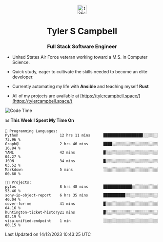 <p align="center">
<a href="https://www.linkedin.com/in/t36campbell" target="blank"><img align="center" src="https://ik.imagekit.io/t36campbell/Portfolio/linkedin.png.original_m8bbGgPh6.png" alt="t36campbell" height="30" width="30" /></a>
</p>
<h1 align="center">Tyler S Campbell</h1>
<h3 align="center">Full Stack Software Engineer</h3>

* United States Air Force veteran working toward a M.S. in Computer Science.

* Quick study, eager to cultivate the skills needed to become an elite developer.

* Currently automating my life with **Ansible** and teaching myself **Rust**

* All of my projects are available at [https://tylercampbell.space/](https://tylercampbell.space/)

<!--START_SECTION:waka-->
![Code Time](http://img.shields.io/badge/Code%20Time-3%2C036%20hrs%2027%20mins-blue)

📊 **This Week I Spent My Time On** 

```text
💬 Programming Languages: 
Python                   12 hrs 11 mins      ██████████████████░░░░░░░   73.96 % 
GraphQL                  2 hrs 46 mins       ████░░░░░░░░░░░░░░░░░░░░░   16.84 % 
YAML                     42 mins             █░░░░░░░░░░░░░░░░░░░░░░░░   04.27 % 
JSON                     34 mins             █░░░░░░░░░░░░░░░░░░░░░░░░   03.52 % 
Markdown                 5 mins              ░░░░░░░░░░░░░░░░░░░░░░░░░   00.60 % 

🐱‍💻 Projects: 
pytos                    8 hrs 48 mins       █████████████░░░░░░░░░░░░   53.46 % 
sony-ip-object-report    6 hrs 35 mins       ██████████░░░░░░░░░░░░░░░   40.04 % 
cover-for-me             41 mins             █░░░░░░░░░░░░░░░░░░░░░░░░   04.16 % 
huntington-ticket-history21 mins             █░░░░░░░░░░░░░░░░░░░░░░░░   02.19 % 
visa-unified-endpoint    1 min               ░░░░░░░░░░░░░░░░░░░░░░░░░   00.15 % 
```


 Last Updated on 14/12/2023 10:43:25 UTC
<!--END_SECTION:waka-->
